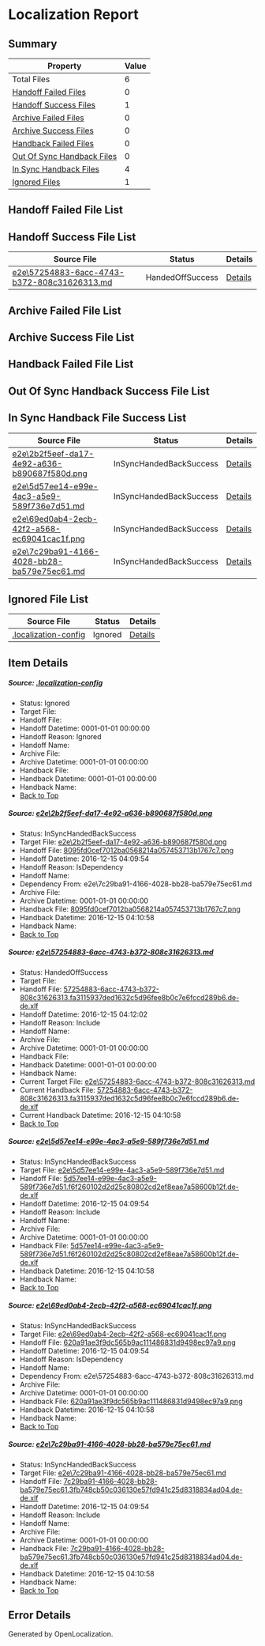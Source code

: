 # <a name='report-top'></a> Localization Report

## Summary
 Property | Value 
 -------- | ----- 
 Total Files | 6
[ Handoff Failed Files ](#handoff-failed-list)| 0
[ Handoff Success Files ](#handoff-success-list)| 1
[ Archive Failed Files ](#archive-failed-list)| 0
[ Archive Success Files ](#archive-success-list)| 0
[ Handback Failed Files ](#handback-failed-list)| 0
[ Out Of Sync Handback Files ](#outofsync-handback-success-list)| 0
[ In Sync Handback Files ](#insync-handback-success-list)| 4
[ Ignored Files ](#ignored-list)| 1

## <a name='handoff-failed-list'></a> Handoff Failed File List

## <a name='handoff-success-list'></a> Handoff Success File List
 Source File | Status | Details 
 ----------- | ------ | ------- 
 [e2e\57254883-6acc-4743-b372-808c31626313.md](https://github.com/OpenLocalizationTestOrg/ol-test0/blob/2d6386ff57f70d304bfccbd2e1ff1c9ae0ca0dc7/e2e/57254883-6acc-4743-b372-808c31626313.md) | HandedOffSuccess | [Details](#a727ac6bbe55cad58fc8c87804dbc5df4658c7442)

## <a name='archive-failed-list'></a> Archive Failed File List

## <a name='archive-success-list'></a> Archive Success File List

## <a name='handback-failed-list'></a> Handback Failed File List

## <a name='outofsync-handback-success-list'></a> Out Of Sync Handback Success File List

## <a name='insync-handback-success-list'></a> In Sync Handback File Success List
 Source File | Status | Details 
 ----------- | ------ | ------- 
 [e2e\2b2f5eef-da17-4e92-a636-b890687f580d.png](https://github.com/OpenLocalizationTestOrg/ol-test0/blob/9ed89cdd7921fc25b2836bc50643ff02af12d762/e2e/2b2f5eef-da17-4e92-a636-b890687f580d.png) | InSyncHandedBackSuccess | [Details](#8095fd0cef7012ba0568214a057453713b1767c71)
 [e2e\5d57ee14-e99e-4ac3-a5e9-589f736e7d51.md](https://github.com/OpenLocalizationTestOrg/ol-test0/blob/9ed89cdd7921fc25b2836bc50643ff02af12d762/e2e/5d57ee14-e99e-4ac3-a5e9-589f736e7d51.md) | InSyncHandedBackSuccess | [Details](#64b56a360c606f5860e6ab67175d79db9cfeec443)
 [e2e\69ed0ab4-2ecb-42f2-a568-ec69041cac1f.png](https://github.com/OpenLocalizationTestOrg/ol-test0/blob/9ed89cdd7921fc25b2836bc50643ff02af12d762/e2e/69ed0ab4-2ecb-42f2-a568-ec69041cac1f.png) | InSyncHandedBackSuccess | [Details](#620a91ae3f9dc565b9ac111486831d9498ec97a94)
 [e2e\7c29ba91-4166-4028-bb28-ba579e75ec61.md](https://github.com/OpenLocalizationTestOrg/ol-test0/blob/9ed89cdd7921fc25b2836bc50643ff02af12d762/e2e/7c29ba91-4166-4028-bb28-ba579e75ec61.md) | InSyncHandedBackSuccess | [Details](#09b9c93a62b8d7d9dc42e01e1550ae26e99a1e3a5)

## <a name='ignored-list'></a> Ignored File List
 Source File | Status | Details 
 ----------- | ------ | ------- 
 [.localization-config](https://github.com/OpenLocalizationTestOrg/ol-test0/blob/2d6386ff57f70d304bfccbd2e1ff1c9ae0ca0dc7/.localization-config) | Ignored | [Details](#cb0632cf59c1387fc1742bfb9fa3c47f87e2e5c90)

## Item Details
##### <a name='cb0632cf59c1387fc1742bfb9fa3c47f87e2e5c90'></a> Source: [.localization-config](https://github.com/OpenLocalizationTestOrg/ol-test0/blob/2d6386ff57f70d304bfccbd2e1ff1c9ae0ca0dc7/.localization-config)
* Status: Ignored
* Target File: 
* Handoff File: 
* Handoff Datetime: 0001-01-01 00:00:00
* Handoff Reason: Ignored
* Handoff Name: 
* Archive File: 
* Archive Datetime: 0001-01-01 00:00:00
* Handback File: 
* Handback Datetime: 0001-01-01 00:00:00
* Handback Name: 
* [Back to Top](#report-top)

##### <a name='8095fd0cef7012ba0568214a057453713b1767c71'></a> Source: [e2e\2b2f5eef-da17-4e92-a636-b890687f580d.png](https://github.com/OpenLocalizationTestOrg/ol-test0/blob/9ed89cdd7921fc25b2836bc50643ff02af12d762/e2e/2b2f5eef-da17-4e92-a636-b890687f580d.png)
* Status: InSyncHandedBackSuccess
* Target File: [e2e\2b2f5eef-da17-4e92-a636-b890687f580d.png](https://github.com/OpenLocalizationTestOrg/ol-test0-dede/blob/03a21e9c9c59e822cbd9392037cc3c589811f259/e2e/2b2f5eef-da17-4e92-a636-b890687f580d.png)
* Handoff File: [8095fd0cef7012ba0568214a057453713b1767c7.png](https://github.com/OpenLocalizationTestOrg/ol-test0-handoff/blob/22428785625eb2e35e1305a389575503baa9f027/ol-handoff/OpenLocalizationTestOrg/ol-test0-dede/xinjiang/ht/8095fd0cef7012ba0568214a057453713b1767c7.png)
* Handoff Datetime: 2016-12-15 04:09:54
* Handoff Reason: IsDependency
* Handoff Name: 
* Dependency From: e2e\7c29ba91-4166-4028-bb28-ba579e75ec61.md
* Archive File: 
* Archive Datetime: 0001-01-01 00:00:00
* Handback File: [8095fd0cef7012ba0568214a057453713b1767c7.png](https://github.com/OpenLocalizationTestOrg/ol-test0-handback/blob/8d00c2ee1a05fd65102422cd2c78aef9f1f16f56/ol-handback/OpenLocalizationTestOrg/ol-test0-dede/xinjiang/ht/8095fd0cef7012ba0568214a057453713b1767c7.png)
* Handback Datetime: 2016-12-15 04:10:58
* Handback Name: 
* [Back to Top](#report-top)

##### <a name='a727ac6bbe55cad58fc8c87804dbc5df4658c7442'></a> Source: [e2e\57254883-6acc-4743-b372-808c31626313.md](https://github.com/OpenLocalizationTestOrg/ol-test0/blob/2d6386ff57f70d304bfccbd2e1ff1c9ae0ca0dc7/e2e/57254883-6acc-4743-b372-808c31626313.md)
* Status: HandedOffSuccess
* Target File: 
* Handoff File: [57254883-6acc-4743-b372-808c31626313.fa3115937ded1632c5d96fee8b0c7e6fccd289b6.de-de.xlf](https://github.com/OpenLocalizationTestOrg/ol-test0-handoff/blob/a86deba8571808ff1cac513bfdb21f97d0e5f8a2/ol-handoff/OpenLocalizationTestOrg/ol-test0-dede/xinjiang/ht/57254883-6acc-4743-b372-808c31626313.fa3115937ded1632c5d96fee8b0c7e6fccd289b6.de-de.xlf)
* Handoff Datetime: 2016-12-15 04:12:02
* Handoff Reason: Include
* Handoff Name: 
* Archive File: 
* Archive Datetime: 0001-01-01 00:00:00
* Handback File: 
* Handback Datetime: 0001-01-01 00:00:00
* Handback Name: 
* Current Target File: [e2e\57254883-6acc-4743-b372-808c31626313.md](https://github.com/OpenLocalizationTestOrg/ol-test0-dede/blob/03a21e9c9c59e822cbd9392037cc3c589811f259/e2e/57254883-6acc-4743-b372-808c31626313.md)
* Current Handback File: [57254883-6acc-4743-b372-808c31626313.fa3115937ded1632c5d96fee8b0c7e6fccd289b6.de-de.xlf](https://github.com/OpenLocalizationTestOrg/ol-test0-handback/blob/8d00c2ee1a05fd65102422cd2c78aef9f1f16f56/ol-handback/OpenLocalizationTestOrg/ol-test0-dede/xinjiang/ht/57254883-6acc-4743-b372-808c31626313.fa3115937ded1632c5d96fee8b0c7e6fccd289b6.de-de.xlf)
* Current Handback Datetime: 2016-12-15 04:10:58
* [Back to Top](#report-top)

##### <a name='64b56a360c606f5860e6ab67175d79db9cfeec443'></a> Source: [e2e\5d57ee14-e99e-4ac3-a5e9-589f736e7d51.md](https://github.com/OpenLocalizationTestOrg/ol-test0/blob/9ed89cdd7921fc25b2836bc50643ff02af12d762/e2e/5d57ee14-e99e-4ac3-a5e9-589f736e7d51.md)
* Status: InSyncHandedBackSuccess
* Target File: [e2e\5d57ee14-e99e-4ac3-a5e9-589f736e7d51.md](https://github.com/OpenLocalizationTestOrg/ol-test0-dede/blob/03a21e9c9c59e822cbd9392037cc3c589811f259/e2e/5d57ee14-e99e-4ac3-a5e9-589f736e7d51.md)
* Handoff File: [5d57ee14-e99e-4ac3-a5e9-589f736e7d51.f6f260102d2d25c80802cd2ef8eae7a58600b12f.de-de.xlf](https://github.com/OpenLocalizationTestOrg/ol-test0-handoff/blob/22428785625eb2e35e1305a389575503baa9f027/ol-handoff/OpenLocalizationTestOrg/ol-test0-dede/xinjiang/ht/5d57ee14-e99e-4ac3-a5e9-589f736e7d51.f6f260102d2d25c80802cd2ef8eae7a58600b12f.de-de.xlf)
* Handoff Datetime: 2016-12-15 04:09:54
* Handoff Reason: Include
* Handoff Name: 
* Archive File: 
* Archive Datetime: 0001-01-01 00:00:00
* Handback File: [5d57ee14-e99e-4ac3-a5e9-589f736e7d51.f6f260102d2d25c80802cd2ef8eae7a58600b12f.de-de.xlf](https://github.com/OpenLocalizationTestOrg/ol-test0-handback/blob/8d00c2ee1a05fd65102422cd2c78aef9f1f16f56/ol-handback/OpenLocalizationTestOrg/ol-test0-dede/xinjiang/ht/5d57ee14-e99e-4ac3-a5e9-589f736e7d51.f6f260102d2d25c80802cd2ef8eae7a58600b12f.de-de.xlf)
* Handback Datetime: 2016-12-15 04:10:58
* Handback Name: 
* [Back to Top](#report-top)

##### <a name='620a91ae3f9dc565b9ac111486831d9498ec97a94'></a> Source: [e2e\69ed0ab4-2ecb-42f2-a568-ec69041cac1f.png](https://github.com/OpenLocalizationTestOrg/ol-test0/blob/9ed89cdd7921fc25b2836bc50643ff02af12d762/e2e/69ed0ab4-2ecb-42f2-a568-ec69041cac1f.png)
* Status: InSyncHandedBackSuccess
* Target File: [e2e\69ed0ab4-2ecb-42f2-a568-ec69041cac1f.png](https://github.com/OpenLocalizationTestOrg/ol-test0-dede/blob/03a21e9c9c59e822cbd9392037cc3c589811f259/e2e/69ed0ab4-2ecb-42f2-a568-ec69041cac1f.png)
* Handoff File: [620a91ae3f9dc565b9ac111486831d9498ec97a9.png](https://github.com/OpenLocalizationTestOrg/ol-test0-handoff/blob/22428785625eb2e35e1305a389575503baa9f027/ol-handoff/OpenLocalizationTestOrg/ol-test0-dede/xinjiang/ht/620a91ae3f9dc565b9ac111486831d9498ec97a9.png)
* Handoff Datetime: 2016-12-15 04:09:54
* Handoff Reason: IsDependency
* Handoff Name: 
* Dependency From: e2e\57254883-6acc-4743-b372-808c31626313.md
* Archive File: 
* Archive Datetime: 0001-01-01 00:00:00
* Handback File: [620a91ae3f9dc565b9ac111486831d9498ec97a9.png](https://github.com/OpenLocalizationTestOrg/ol-test0-handback/blob/8d00c2ee1a05fd65102422cd2c78aef9f1f16f56/ol-handback/OpenLocalizationTestOrg/ol-test0-dede/xinjiang/ht/620a91ae3f9dc565b9ac111486831d9498ec97a9.png)
* Handback Datetime: 2016-12-15 04:10:58
* Handback Name: 
* [Back to Top](#report-top)

##### <a name='09b9c93a62b8d7d9dc42e01e1550ae26e99a1e3a5'></a> Source: [e2e\7c29ba91-4166-4028-bb28-ba579e75ec61.md](https://github.com/OpenLocalizationTestOrg/ol-test0/blob/9ed89cdd7921fc25b2836bc50643ff02af12d762/e2e/7c29ba91-4166-4028-bb28-ba579e75ec61.md)
* Status: InSyncHandedBackSuccess
* Target File: [e2e\7c29ba91-4166-4028-bb28-ba579e75ec61.md](https://github.com/OpenLocalizationTestOrg/ol-test0-dede/blob/03a21e9c9c59e822cbd9392037cc3c589811f259/e2e/7c29ba91-4166-4028-bb28-ba579e75ec61.md)
* Handoff File: [7c29ba91-4166-4028-bb28-ba579e75ec61.3fb748cb50c036130e57fd941c25d8318834ad04.de-de.xlf](https://github.com/OpenLocalizationTestOrg/ol-test0-handoff/blob/22428785625eb2e35e1305a389575503baa9f027/ol-handoff/OpenLocalizationTestOrg/ol-test0-dede/xinjiang/ht/7c29ba91-4166-4028-bb28-ba579e75ec61.3fb748cb50c036130e57fd941c25d8318834ad04.de-de.xlf)
* Handoff Datetime: 2016-12-15 04:09:54
* Handoff Reason: Include
* Handoff Name: 
* Archive File: 
* Archive Datetime: 0001-01-01 00:00:00
* Handback File: [7c29ba91-4166-4028-bb28-ba579e75ec61.3fb748cb50c036130e57fd941c25d8318834ad04.de-de.xlf](https://github.com/OpenLocalizationTestOrg/ol-test0-handback/blob/8d00c2ee1a05fd65102422cd2c78aef9f1f16f56/ol-handback/OpenLocalizationTestOrg/ol-test0-dede/xinjiang/ht/7c29ba91-4166-4028-bb28-ba579e75ec61.3fb748cb50c036130e57fd941c25d8318834ad04.de-de.xlf)
* Handback Datetime: 2016-12-15 04:10:58
* Handback Name: 
* [Back to Top](#report-top)


## Error Details

Generated by OpenLocalization.

